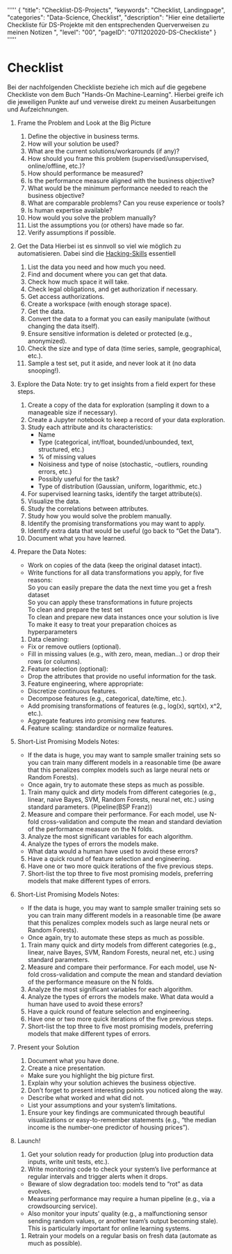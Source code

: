 '''''
{
"title": "Checklist-DS-Projects",
"keywords": "Checklist, Landingpage",
"categories": "Data-Science, Checklist",
"description": "Hier eine detailierte Checkliste für DS-Projekte mit den entsprechenden Querverweisen zu meinen Notizen ",
"level": "00",
"pageID": "0711202020-DS-Checkliste"
}
'''''

<h1>Checklist</h1>

Bei der nachfolgenden Checkliste beziehe ich mich auf die gegebene Checkliste von dem Buch "Hands-On Machine-Learning". Hierbei greife ich die jeweiligen Punkte auf und verweise direkt zu meinen Ausarbeitungen und Aufzeichnungen.



1. Frame the Problem and Look at the Big Picture
    1. Define the objective in business terms.
    2. How will your solution be used?
    3. What are the current solutions/workarounds (if any)?
    4. How should you frame this problem (supervised/unsupervised, online/offline, etc.)?
    5. How should performance be measured?
    6. Is the performance measure aligned with the business objective?
    7. What would be the minimum performance needed to reach the business objective?
    8. What are comparable problems? Can you reuse experience or tools?
    9. Is human expertise available?
    10. How would you solve the problem manually?
    11. List the assumptions you (or others) have made so far.
    12. Verify assumptions if possible.


2. Get the Data
Hierbei ist es sinnvoll so viel wie möglich zu automatisieren. Dabei sind die [Hacking-Skills]() essentiell
   1. List the data you need and how much you need.
   2. Find and document where you can get that data.
   3. Check how much space it will take.
   4. Check legal obligations, and get authorization if necessary.
   5. Get access authorizations.
   6. Create a workspace (with enough storage space).
   7. Get the data.
   8. Convert the data to a format you can easily manipulate (without changing the data itself).
   9. Ensure sensitive information is deleted or protected (e.g., anonymized).
   10. Check the size and type of data (time series, sample, geographical, etc.).
   11. Sample a test set, put it aside, and never look at it (no data snooping!).

3. Explore the Data
    Note: try to get insights from a field expert for these steps.
    1. Create a copy of the data for exploration (sampling it down to a manageable size if necessary).
    2. Create a Jupyter notebook to keep a record of your data exploration.
    3. Study each attribute and its characteristics:
       - Name
       - Type (categorical, int/float, bounded/unbounded, text, structured, etc.)
       - % of missing values
       - Noisiness and type of noise (stochastic, -outliers, rounding errors, etc.)
       - Possibly useful for the task?
       - Type of distribution (Gaussian, uniform, logarithmic, etc.)
    4. For supervised learning tasks, identify the target attribute(s).
    5. Visualize the data.
    6. Study the correlations between attributes.
    7. Study how you would solve the problem manually.
    8. Identify the promising transformations you may want to apply.
    9. Identify extra data that would be useful (go back to “Get the Data”).
    10. Document what you have learned.

4. Prepare the Data
    Notes:
    - Work on copies of the data (keep the original dataset intact).
    - Write functions for all data transformations you apply, for five reasons:<br>
    So you can easily prepare the data the next time you get a fresh dataset<br>
    So you can apply these transformations in future projects<br>
    To clean and prepare the test set<br>
    To clean and prepare new data instances once your solution is live<br>
    To make it easy to treat your preparation choices as hyperparameters<br>

    1. Data cleaning:
    - Fix or remove outliers (optional).
    - Fill in missing values (e.g., with zero, mean, median…) or drop their rows (or columns).
    2. Feature selection (optional):
    - Drop the attributes that provide no useful information for the task.
    3. Feature engineering, where appropriate:
    - Discretize continuous features.
    - Decompose features (e.g., categorical, date/time, etc.).
    - Add promising transformations of features (e.g., log(x), sqrt(x), x^2, etc.).
    - Aggregate features into promising new features.
    4. Feature scaling: standardize or normalize features.

5. Short-List Promising Models
    Notes:
    - If the data is huge, you may want to sample smaller training sets so you can train many different
    models in a reasonable time (be aware that this penalizes complex models such as large neural nets
    or Random Forests).
    - Once again, try to automate these steps as much as possible.
    1. Train many quick and dirty models from different categories (e.g., linear, naive Bayes, SVM,
    Random Forests, neural net, etc.) using standard parameters. (Pipeline(BSP Franz))
    2. Measure and compare their performance.
    For each model, use N-fold cross-validation and compute the mean and standard deviation
    of the performance measure on the N folds.
    3. Analyze the most significant variables for each algorithm.
    4. Analyze the types of errors the models make.
    - What data would a human have used to avoid these errors?
    5. Have a quick round of feature selection and engineering.
    6. Have one or two more quick iterations of the five previous steps.
    7. Short-list the top three to five most promising models, preferring models that make different
    types of errors.

6. Short-List Promising Models
    Notes:
    - If the data is huge, you may want to sample smaller training sets so you can train many different
    models in a reasonable time (be aware that this penalizes complex models such as large neural nets
    or Random Forests).
    - Once again, try to automate these steps as much as possible.
    1. Train many quick and dirty models from different categories (e.g., linear, naive Bayes, SVM,
    Random Forests, neural net, etc.) using standard parameters.
    2. Measure and compare their performance.
    For each model, use N-fold cross-validation and compute the mean and standard deviation
    of the performance measure on the N folds.
    3. Analyze the most significant variables for each algorithm.
    4. Analyze the types of errors the models make.
    What data would a human have used to avoid these errors?
    5. Have a quick round of feature selection and engineering.
    6. Have one or two more quick iterations of the five previous steps.
    7. Short-list the top three to five most promising models, preferring models that make different
    types of errors.

7. Present your Solution
   1. Document what you have done.
   2. Create a nice presentation.
   - Make sure you highlight the big picture first.
   1. Explain why your solution achieves the business objective.
   2. Don’t forget to present interesting points you noticed along the way.
   - Describe what worked and what did not.
   - List your assumptions and your system’s limitations.
   1. Ensure your key findings are communicated through beautiful visualizations or easy-to-remember
   statements (e.g., “the median income is the number-one predictor of housing prices”).

7. Launch!
   1. Get your solution ready for production (plug into production data inputs, write unit tests, etc.).
   2. Write monitoring code to check your system’s live performance at regular intervals and trigger
   alerts when it drops.
   - Beware of slow degradation too: models tend to “rot” as data evolves.
   - Measuring performance may require a human pipeline (e.g., via a crowdsourcing service).
   - Also monitor your inputs’ quality (e.g., a malfunctioning sensor sending random values, or
   another team’s output becoming stale). This is particularly important for online learning
   systems.
   1. Retrain your models on a regular basis on fresh data (automate as much as possible).


